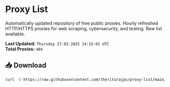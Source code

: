 # Proxy List

Automatically updated repository of free public proxies. Hourly refreshed HTTP/HTTPS proxies for web scraping, cybersecurity, and testing. Raw list available.

**Last Updated:** `Thursday 27-02-2025 14:15:01 UTC`  
**Total Proxies:** `484`

## 📥 Download
```bash
curl -O https://raw.githubusercontent.com/theriturajps/proxy-list/main/proxies.txt
